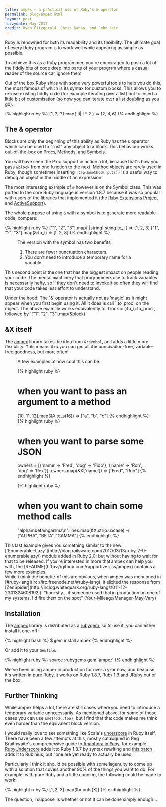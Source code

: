 ```yaml
---
title: ampex — a practical use of Ruby's & operator
permalink: blog/ampex.html
layout: post
fuzzydate: May 2012
credit: Ryan Fitzgerald, Chris Gahan, and John Mair
---
```


Ruby is renowned for both its readability and its flexibility. The ultimate
goal of every Ruby program is to work well while appearing as simple as possible.

To achieve this as a Ruby programmer, you're encouraged to push a lot of the
fiddly bits of code deep into parts of your program where a casual reader of
the source can ignore them.

Out of the box Ruby ships with some very powerful tools to help you do this, the
most famous of which is its syntax for custom blocks. This allows you to re-use
existing fiddly code (for example iterating over a list) but to insert a little
bit of customisation (so now you can iterate over a list doubling as you go).

{% highlight ruby %}
[1, 2, 3].map{ |i| i * 2 }
=> [2, 4, 6]
{% endhighlight %}

The & operator
-----------------

Blocks are only the beginning of this ability as Ruby has the `&` operator which
can be used to "cast" any object to a block. This behaviour works out-of-the-box
on Procs, Methods, and Symbols.

You will have seen the Proc support in action a lot, because that's
how you pass `&block` from one function to the next. Method objects are rarely
used in Ruby, though sometimes inserting `.tap(&method(:puts))` is a useful way
to debug an object in the middle of an expression.

The most interesting example of `&` however is on the Symbol class. This was
ported to the core Ruby language in version 1.8.7 because it was so popular
with users of the libraries that implemented it (the [Ruby Extensions
Project](http://extensions.rubyforge.org/rdoc/index.html) and
[ActiveSupport](http://apidock.com/rails/v1.1.1/Symbol/to_proc)).

The whole purpose of using `&` with a symbol is to generate more readable code,
compare:

{% highlight ruby %}
["1", "2", "3"].map{ |string| string.to_i }
=> [1, 2, 3]
["1", "2", "3"].map(&:to_i)
=> [1, 2, 3]
{% endhighlight %}

<figure>
The version with the symbol has two benefits:

1. There are fewer punctuation characters.
2. You don't need to introduce a temporary name for a variable.
</figure>

This second point is the one that has the biggest impact on people reading your
code. The mental machinery that programmers use to track variables is
necessarily hefty, so if they don't need to invoke it so often they will find
that your code takes less effort to understand.

<aside>Under the hood: The `&` operator is actually not as 'magic' as it might
appear when you first begin using it. All it does is call `.to_proc` on the
object.  The above example works equivalently to `block = (:to_i).to_proc`,
followed by `["1", "2", "3"].map(&block)`</aside>


&X itself
---------

The [ampex](https://github.com/rapportive-oss/ampex) library takes the idea from
`&:symbol`, and adds a little more flexibility. This means that you can get all
the punctuation-free, variable-free goodness, but more often!

<figure>
A few examples of how cool this can be:

{% highlight ruby %}
# when you want to pass an argument to a method
[10, 11, 12].map(&X.to_s(16))
=> ["a", "b", "c"]
{% endhighlight %}
{% highlight ruby %}
# when you want to parse some JSON
owners = [{'name' => 'Fred', 'dog' => 'Fido'},
          {'name' => 'Ron', 'dog' => 'Rex'}];
owners.map(&X['name'])
=> ["Fred", "Ron"]
{% endhighlight %}

{% highlight ruby %}
# when you want to chain some method calls
"alpha\nbeta\ngamma\n".lines.map(&X.strip.upcase)
=> ["ALPHA", "BETA", "GAMMA"]
{% endhighlight %}


</figure>This last example gives you something similar to the new
[`Enumerable::Lazy`](http://blog.railsware.com/2012/03/13/ruby-2-0-enumerablelazy/) module
added in Ruby 2.0; but without having to wait for that to be released. If you're
interested in more that ampex can help you with, the
[README](https://github.com/rapportive-oss/ampex) contains a few more examples.

<aside>While I think the benefits of this are obvious, when ampex was mentioned
in [#ruby-lang](irc://irc.freenode.net/#ruby-lang), it elicited the response
from [ZenSpider](http://irclog.whitequark.org/ruby-lang/2011-12-23#1324608192;):
"honestly... if someone used that in production on one of my systems, I'd fire
them on the spot" (Your-Mileage/Manager-May-Vary)</aside>

Installation
------------

The [ampex](https://github.com/rapportive-oss/ampex) library is distributed as a
[rubygem](https://rubygems.org/gems/ampex), so to use it, you can either install
it one-off:

{% highlight bash %}
$ gem install ampex
{% endhighlight %}

Or add it to your `Gemfile`.

{% highlight ruby %}
source :rubygems
gem 'ampex'
{% endhighlight %}

We've been using ampex in production for over a year now, and beacuse it's
written in pure Ruby, it works on Ruby 1.8.7, Ruby 1.9 and JRuby out of the
box.

Further Thinking
----------------

While ampex helps a lot, there are still cases where you need to introduce a
temporary variable unnecessarily. As mentioned above, for some of these cases
you can use `&method(:foo)`; but I find that that code makes me think even
harder than the equivalent block version.

I would really love to see something like Scala's
[underscore](http://books.google.com/books?id=MFjNhTjeQKkC&pg=PA146) in Ruby itself. There
have been a few attempts at this, mostly catalogued in Reg Braithwaite's comprehensive
guide to [Anaphora in
Ruby](https://github.com/raganwald/homoiconic/blob/master/2012/05/anaphora.md#anaphora-in-ruby-2012-edition),
for example [RubyUnderscore](https://github.com/danielribeiro/RubyUnderscore) adds it to
Ruby 1.8.7 by syntax rewriting and [this patch](https://gist.github.com/1224361) adds it
to Rubinius, but none are yet ready to actually be used.

Particularly I think it should be possible with some ingenuity to come up with
a solution that covers another 90% of the things you want to do. For example,
with pure Ruby and a little cunning, the following could be made to work:

{% highlight ruby %}
[1, 2, 3].map(&».puts(X))
{% endhighlight %}

The question, I suppose, is whether or not it can be done simply enough…
